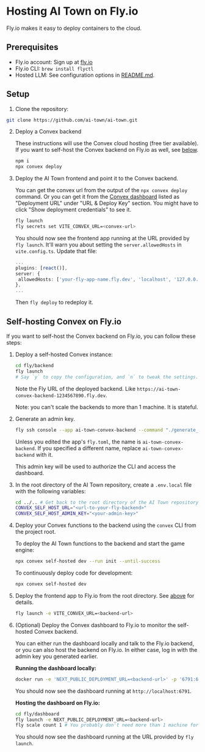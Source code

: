 # Hosting AI Town on Fly.io

Fly.io makes it easy to deploy containers to the cloud.

## Prerequisites

- Fly.io account: Sign up at [fly.io](https://fly.io)
- Fly.io CLI: `brew install flyctl`
- Hosted LLM: See configuration options in [README.md](../README.md#connect-an-llm).

## Setup

1. Clone the repository:

```sh
git clone https://github.com/ai-town/ai-town.git
```

2. Deploy a Convex backend

   These instructions will use the Convex cloud hosting (free tier available). If you want to
   self-host the Convex backend on Fly.io as well, see [below](#self-hosting-convex-on-flyio).

   ```sh
   npm i
   npx convex deploy
   ```

3. Deploy the AI Town frontend and point it to the Convex backend.

   You can get the convex url from the output of the `npx convex deploy` command. Or you can get it
   from the [Convex dashboard](https://dashboard.convex.dev/deployment/settings) listed as
   "Deployment URL" under "URL & Deploy Key" section. You might have to click "Show deployment
   credentials" to see it.

   ```sh
   fly launch
   fly secrets set VITE_CONVEX_URL=<convex-url>
   ```

   You should now see the frontend app running at the URL provided by `fly launch`. It'll warn you
   about setting the `server.allowedHosts` in `vite.config.ts`. Update that file:

   ```ts
   ...
   plugins: [react()],
   server: {
    allowedHosts: ['your-fly-app-name.fly.dev', 'localhost', '127.0.0.1'],
   },
   ...
   ```

   Then `fly deploy` to redeploy it.

## Self-hosting Convex on Fly.io

If you want to self-host the Convex backend on Fly.io, you can follow these steps:

1. Deploy a self-hosted Convex instance:

   ```sh
   cd fly/backend
   fly launch
   # Say `y` to copy the configuration, and `n` to tweak the settings.
   ```

   Note the Fly URL of the deployed backend. Like
   `https://ai-town-convex-backend-1234567890.fly.dev`.

   Note: you can't scale the backends to more than 1 machine. It is stateful.

2. Generate an admin key.

   ```sh
   fly ssh console --app ai-town-convex-backend --command "./generate_admin_key.sh"
   ```

   Unless you edited the app's `fly.toml`, the name is `ai-town-convex-backend`. If you specified a
   different name, replace `ai-town-convex-backend` with it.

   This admin key will be used to authorize the CLI and access the dashboard.

3. In the root directory of the AI Town repository, create a `.env.local` file with the following
   variables:

   ```sh
   cd ../.. # Get back to the root directory of the AI Town repository
   CONVEX_SELF_HOST_URL="<url-to-your-fly-backend>"
   CONVEX_SELF_HOST_ADMIN_KEY="<your-admin-key>"
   ```

4. Deploy your Convex functions to the backend using the `convex` CLI from the project root.

   To deploy the AI Town functions to the backend and start the game engine:

   ```sh
   npx convex self-hosted dev --run init --until-success
   ```

   To continuously deploy code for development:

   ```sh
   npx convex self-hosted dev
   ```

5. Deploy the frontend app to Fly.io from the root directory. See [above](#setup) for details.

   ```sh
   fly launch -e VITE_CONVEX_URL=<backend-url>
   ```

6. (Optional) Deploy the Convex dashboard to Fly.io to monitor the self-hosted Convex backend.

   You can either run the dashboard locally and talk to the Fly.io backend, or you can also host the
   backend on Fly.io. In either case, log in with the admin key you generated earlier.

   **Running the dashboard locally:**

   ```sh
   docker run -e 'NEXT_PUBLIC_DEPLOYMENT_URL=<backend-url>' -p '6791:6791' 'ghcr.io/get-convex/self-hosted-dashboard:latest'
   ```

   You should now see the dashboard running at `http://localhost:6791`.

   **Hosting the dashboard on Fly.io:**

   ```sh
   cd fly/dashboard
   fly launch -e NEXT_PUBLIC_DEPLOYMENT_URL=<backend-url>
   fly scale count 1 # You probably don't need more than 1 machine for the dashboard
   ```

   You should now see the dashboard running at the URL provided by `fly launch`.
